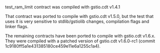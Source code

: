 test_ram_limit contract was compiled with gstio.cdt v1.4.1

That contract was ported to compile with gstio.cdt v1.5.0, but the test that uses it is very sensitive to stdlib/gstiolib changes, compilation flags and linker flags.

The remaining contracts have been ported to compile with gstio.cdt v1.6.x. They were compiled with a patched version of gstio.cdt v1.6.0-rc1 (commit 1c9180ff5a1e431385180ce459e11e6a1255c1a4).
